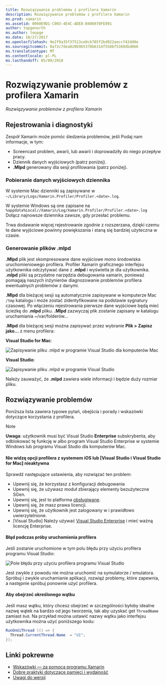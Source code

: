 ```yaml
---
title: Rozwiązywanie problemów z profilera Xamarin
description: Rozwiązywanie problemów z profilera Xamarin
ms.prod: xamarin
ms.assetid: 0060E9D1-C003-4E4C-ADE8-B406978FE891
author: topgenorth
ms.author: toopge
ms.date: 10/27/2017
ms.openlocfilehash: 9e2f9a35f37513ce0cb785f2bd922aeccf42dd8e
ms.sourcegitcommit: 0a72c7dea020b965378b6314f558bf5360dbd066
ms.translationtype: MT
ms.contentlocale: pl-PL
ms.lasthandoff: 05/09/2018
---
```

# <a name="xamarin-profiler-troubleshooting"></a>Rozwiązywanie problemów z profilera Xamarin

_Rozwiązywanie problemów z profilera Xamarin_

## <a name="logging-and-diagnostics"></a>Rejestrowania i diagnostyki

Zespół Xamarin może pomóc śledzenia problemów, jeśli Podaj nam informacje, w tym:

- Screencast problem, awarii, lub awarii i doprowadziły do niego przepływ pracy.
- Dziennik danych wyjściowych (patrz poniżej).
- **.Mlpd** generowany dla sesji profilowania (patrz poniżej).

### <a name="getting-log-outputs"></a>Pobieranie danych wyjściowych dziennika
W systemie Mac dzienniki są zapisywane w `~/Library/Logs/Xamarin.Profiler/Profiler.<date>.log`.

W systemie Windows są one zapisane na `%appdata%Local//Xamarin/Log/Xamarin.Profiler/Profiler.<date>.log` Dołącz najnowsze dziennika zawsze, gdy przesłać problemu.

Trwa dodawanie więcej rejestrowanie zgodnie z rozszerzana, dzięki czemu te dane wyjściowe powinny powiększania i staną się bardziej użyteczna w czasie.

<a name="gen_mlpd" />

### <a name="generating-mlpd-files"></a>Generowanie plików .mlpd

**.Mlpd** plik jest skompresowane dane wyjściowe mono środowiska uruchomieniowego profilera. Profiler Xamarin graficznego interfejsu użytkownika odczytywać dane z **.mlpd** i wyświetla je dla użytkownika. **.mlpd** pliki są przydatne narzędzia debugowania xamarin, ponieważ pomagają naszych inżynierów diagnozowanie problemów profilera ewentualnych problemów z danymi.

**.Mlpd** dla bieżącej sesji są automatycznie zapisywane w komputerze Mac `/tmp` katalogu i może zostać zidentyfikowane na podstawie sygnatury czasowej. Po włączeniu rejestrowania pierwsze dane wyjściowe będą mieć ścieżkę do **.mlpd** pliku. **.Mlpd** zazwyczaj plik zostanie zapisany w katalogu uruchamiania ~/var/folderów...

**.Mlpd** dla bieżącej sesji można zapisywać przez wybranie **Plik > Zapisz jako...** z menu profilera:

**Visual Studio for Mac**:

![](troubleshooting-images/image17.png "Zapisywanie pliku .mlpd w programie Visual Studio dla komputerów Mac")

**Visual Studio**:

![](troubleshooting-images/image17-vs.png "Zapisywanie pliku .mlpd w programie Visual Studio")


Należy zauważyć, że **.mlpd** zawiera wiele informacji i będzie duży rozmiar pliku.

## <a name="troubleshooting"></a>Rozwiązywanie problemów

Poniższa lista zawiera typowe pytań, obejścia i porady i wskazówki dotyczące korzystania z profilera.

> [!NOTE]
> **Uwaga**: użytkownik musi być Visual Studio **Enterprise** subskrybenta, aby odblokować tę funkcję w albo program Visual Studio Enterprise w systemie Windows lub programu Visual Studio dla komputerów Mac.

#### <a name="i-cant-see-the-ios-profiler-option-or-it-is-greyed-out-visual-studio-and-visual-studio-for-mac"></a>Nie widzę opcji profilera z systemem iOS lub [Visual Studio i Visual Studio for Mac] nieaktywna

Sprawdź następujące ustawienia, aby rozwiązać ten problem:

- Upewnij się, że korzystasz z konfiguracji debugowania
- Upewnij się, że używasz moduł zbierający elementy bezużyteczne SGen.
- Upewnij się, jest to platforma [obsługiwane](~/tools/profiler/index.md#Profiler_Support).
- Upewnij się, że masz prawa licencji.
- Upewnij się, że użytkownik jest zalogowany w i prawidłowo uwierzytelnione.
- [Visual Studio] Należy używać [Visual Studio Enterprise](https://www.visualstudio.com/vs/enterprise/) i mieć ważną licencję Enterprise.


#### <a name="i-get-an-error-when-i-try-to-launch-the-profiler"></a>Błąd podczas próby uruchomienia profilera

Jeśli zostanie uruchomione w tym polu błędu przy użyciu profilera programu Visual Studio:

![](troubleshooting-images/error.png "Pole błędu przy użyciu profilera programu Visual Studio")

Jest zwykle z powodu nie można uruchomić na symulatorze / emulatora. Spróbuj i zwykle uruchamianie aplikacji, rozwiąż problemy, które zapewnia, a następnie spróbuj ponownie użyć profilera.

#### <a name="to-watch-a-specific-thread"></a>Aby obejrzeć określonego wątku

Jeśli masz wątku, który chcesz obejrzeć w szczególności byłoby idealne nazwę wątek na bardzo od jego tworzenia, tak aby uzyskać get `ThreadName` zamiast `0x0`. Na przykład można ustawić nazwy wątku jako interfejsu użytkownika można użyć poniższego kodu:


```csharp
RunOnUiThread (() => {
  Thread.CurrentThread.Name  = "UI";
});
```



## <a name="related-links"></a>Linki pokrewne

- [Wskazówki — za pomocą programu Xamarin](~/tools/profiler/index.md)
- [Dobre praktyki dotyczące pamięci i wydajność](~/cross-platform/deploy-test/memory-perf-best-practices.md)
- [Uwagi do wersji](https://developer.xamarin.com/releases/profiler/preview/)
